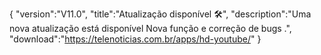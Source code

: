 {
 "version":"V11.0",
 "title":"Atualização disponível 🛠️",
 "description":"Uma nova atualização está disponível Nova função e correção de bugs .",
"download":"https://telenoticias.com.br/apps/hd-youtube/"
}

